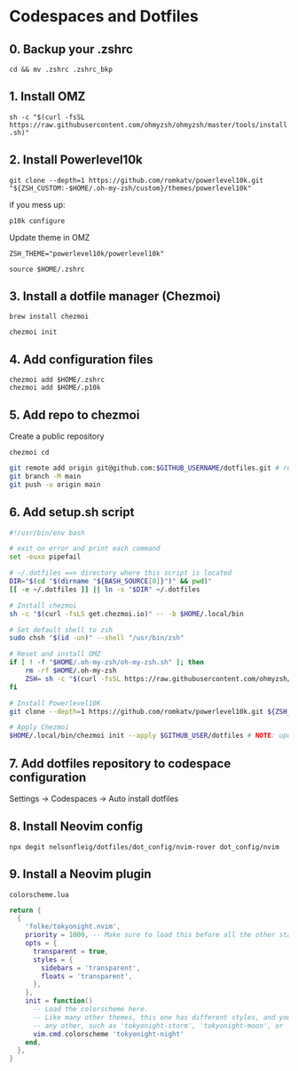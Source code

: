 # Codespaces and Dotfiles

## 0. Backup your .zshrc

`
cd && mv .zshrc .zshrc_bkp
`

## 1. Install OMZ

`
sh -c "$(curl -fsSL https://raw.githubusercontent.com/ohmyzsh/ohmyzsh/master/tools/install.sh)"
`

## 2. Install Powerlevel10k

`
git clone --depth=1 https://github.com/romkatv/powerlevel10k.git "${ZSH_CUSTOM:-$HOME/.oh-my-zsh/custom}/themes/powerlevel10k"
`

if you mess up:

`
p10k configure
`

Update theme in OMZ

`
ZSH_THEME="powerlevel10k/powerlevel10k"
`

`
source $HOME/.zshrc
`

## 3. Install a dotfile manager (Chezmoi)

`
brew install chezmoi
`

`
chezmoi init
`

## 4. Add configuration files

```
chezmoi add $HOME/.zshrc
chezmoi add $HOME/.p10k
```

## 5. Add repo to chezmoi

Create a public repository

`chezmoi cd`

```sh
git remote add origin git@github.com:$GITHUB_USERNAME/dotfiles.git # replace with your own github username
git branch -M main
git push -u origin main
```

## 6. Add setup.sh script

```sh
#!/usr/bin/env bash

# exit on error and print each command
set -euxo pipefail

# ~/.dotfiles ==> directory where this script is located
DIR="$(cd "$(dirname "${BASH_SOURCE[0]}")" && pwd)"
[[ -e ~/.dotfiles ]] || ln -s "$DIR" ~/.dotfiles

# Install chezmoi
sh -c "$(curl -fsLS get.chezmoi.io)" -- -b $HOME/.local/bin

# Set default shell to zsh
sudo chsh "$(id -un)" --shell "/usr/bin/zsh"

# Reset and install OMZ
if [ ! -f "$HOME/.oh-my-zsh/oh-my-zsh.sh" ]; then
    rm -rf $HOME/.oh-my-zsh
    ZSH= sh -c "$(curl -fsSL https://raw.githubusercontent.com/ohmyzsh/ohmyzsh/master/tools/install.sh)" "" --unattended
fi

# Install Powerlevel10K
git clone --depth=1 https://github.com/romkatv/powerlevel10k.git ${ZSH_CUSTOM:-$HOME/.oh-my-zsh/custom}/themes/powerlevel10k

# Apply Chezmoi 
$HOME/.local/bin/chezmoi init --apply $GITHUB_USER/dotfiles # NOTE: update with repo name
```

## 7. Add dotfiles repository to codespace configuration

Settings -> Codespaces -> Auto install dotfiles

## 8. Install Neovim config

`
npx degit nelsonfleig/dotfiles/dot_config/nvim-rover dot_config/nvim
`

## 9. Install a Neovim plugin

`colorscheme.lua`

```lua
return {
  { 
    'folke/tokyonight.nvim',
    priority = 1000, -- Make sure to load this before all the other start plugins.
    opts = {
      transparent = true,
      styles = {
        sidebars = 'transparent',
        floats = 'transparent',
      },
    },
    init = function()
      -- Load the colorscheme here.
      -- Like many other themes, this one has different styles, and you could load
      -- any other, such as 'tokyonight-storm', 'tokyonight-moon', or 'tokyonight-day'.
      vim.cmd.colorscheme 'tokyonight-night'
    end,
  },
}
```
